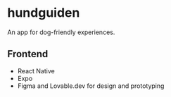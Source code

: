# hundguiden
An app for dog-friendly experiences.

## Frontend
- React Native 
- Expo
- Figma and Lovable.dev for design and prototyping
